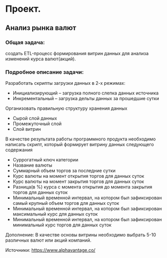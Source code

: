 # Проект.

## Анализ рынка валют

### Общая задача: 
создать ETL-процесс формирования витрин данных для анализа изменений курса валют(акций).

### Подробное описание задачи:

Разработать скрипты загрузки данных в 2-х режимах:
- Инициализирующий – загрузка полного слепка данных источника
- Инкрементальный – загрузка дельты данных за прошедшие сутки

Организовать правильную структуру хранения данных
- Сырой слой данных
- Промежуточный слой
- Слой витрин

В качестве результата работы программного продукта необходимо написать скрипт, который формирует витрину данных следующего содержания

- Суррогатный ключ категории
- Название валюты
- Суммарный объем торгов за последние сутки
- Курс валюты на момент открытия торгов для данных суток
- Курс валюты на момент закрытия торгов для данных суток
- Разница(в %) курса с момента открытия до момента закрытия торгов для данных суток
- Минимальный временной интервал, на котором был зафиксирован самый крупный объем торгов для данных суток
- Минимальный временной интервал, на котором был зафиксирован максимальный курс для данных суток
- Минимальный временной интервал, на котором был зафиксирован минимальный курс торгов для данных суток

Дополнение:
В качестве основы витрины необходимо выбрать 5-10 различных валют или акций компаний.

Источники:
https://www.alphavantage.co/